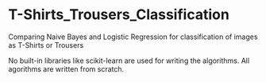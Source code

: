 # T-Shirts_Trousers_Classification
 Comparing Naive Bayes and Logistic Regression for classification of images as T-Shirts or Trousers

No built-in libraries like scikit-learn are used for writing the algorithms.
All agorithms are written from scratch.
